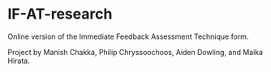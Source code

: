 # IF-AT-research
Online version of the Immediate Feedback Assessment Technique form.

Project by Manish Chakka, Philip Chryssoochoos, Aiden Dowling, and Maika Hirata.
